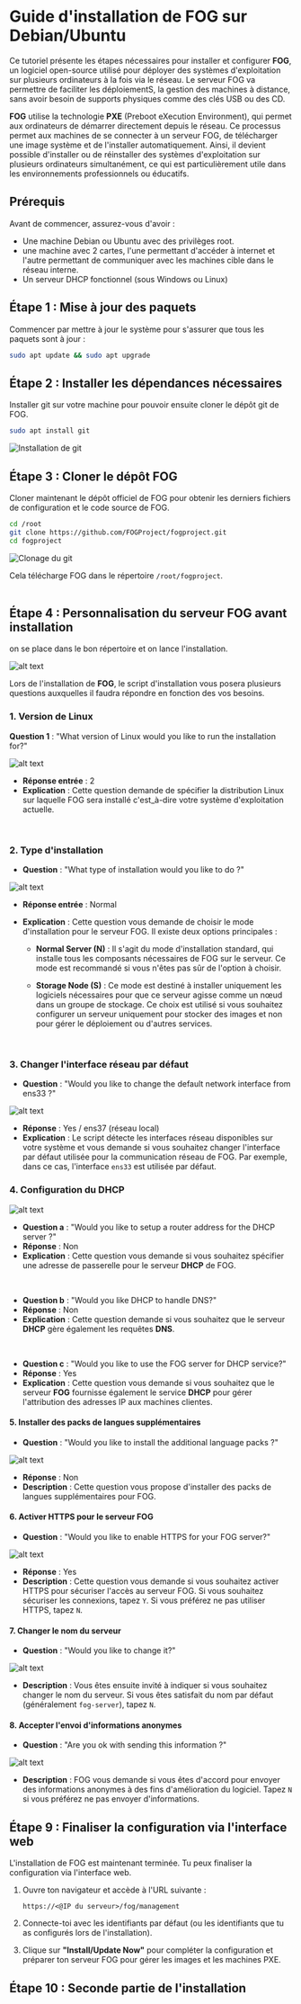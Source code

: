 # Guide d'installation de FOG sur Debian/Ubuntu

Ce tutoriel présente les étapes nécessaires pour installer et configurer **FOG**, un logiciel open-source utilisé pour déployer des systèmes d'exploitation sur plusieurs ordinateurs à la fois via le réseau. Le serveur FOG va permettre de faciliter les déploiementS, la gestion des machines à distance, sans avoir besoin de supports physiques comme des clés USB ou des CD.

**FOG** utilise la technologie **PXE** (Preboot eXecution Environment), qui permet aux ordinateurs de démarrer directement depuis le réseau. Ce processus permet aux machines de se connecter à un serveur FOG, de télécharger une image système et de l'installer automatiquement. Ainsi, il devient possible d'installer ou de réinstaller des systèmes d'exploitation sur plusieurs ordinateurs simultanément, ce qui est particulièrement utile dans les environnements professionnels ou éducatifs.


## Prérequis

Avant de commencer, assurez-vous d'avoir :

- Une machine Debian ou Ubuntu avec des privilèges root.
- une machine avec 2 cartes, l'une permettant d'accéder à internet et l'autre permettant de communiquer avec les machines cible dans le réseau interne.
- Un serveur DHCP fonctionnel (sous Windows ou Linux)

## Étape 1 : Mise à jour des paquets

Commencer par mettre à jour le système pour s'assurer que tous les paquets sont à jour :

```bash
sudo apt update && sudo apt upgrade 
```

## Étape 2 : Installer les dépendances nécessaires

Installer git sur votre machine pour pouvoir ensuite cloner le dépôt git de FOG.

```bash
sudo apt install git
```
![Installation de git](/img/install_git.png)



## Étape 3 : Cloner le dépôt FOG

Cloner maintenant le dépôt officiel de FOG pour obtenir les derniers fichiers de configuration et le code source de FOG.

```bash
cd /root
git clone https://github.com/FOGProject/fogproject.git
cd fogproject
```

![Clonage du git](/img/image.png)

Cela télécharge FOG dans le répertoire `/root/fogproject`.
<br> 
<br>
## Étape 4 : Personnalisation du serveur FOG avant installation 

on se place dans le bon répertoire  et on lance l'installation.

![alt text](/omg/lancement_install.png)

Lors de l'installation de **FOG**, le script d'installation vous posera plusieurs questions auxquelles il faudra répondre en fonction des vos besoins.
<br>

### **1. Version de Linux**

**Question 1** : "What version of Linux would you like to run the installation for?"

![alt text](/img/OS_question.png)

- **Réponse entrée** : 2
- **Explication** : Cette question demande de spécifier la distribution Linux sur laquelle FOG sera installé c'est_à-dire votre système d'exploitation actuelle.

<br>

### **2. Type d'installation**

- **Question** : "What type of installation would you like to do ?"

![alt text](/img/type_install_question.png)

- **Réponse entrée** : Normal
- **Explication** :  Cette question vous demande de choisir le mode d'installation pour le serveur FOG. Il existe deux options principales :<br> 

    *  **Normal Server (N)** : Il s'agit du mode d'installation standard, qui installe tous les composants nécessaires de FOG sur le serveur. Ce mode est recommandé si vous n'êtes pas sûr de l'option à choisir.<br> 

    * **Storage Node (S)** : Ce mode est destiné à installer uniquement les logiciels nécessaires pour que ce serveur agisse comme un nœud dans un groupe de stockage. Ce choix est utilisé si vous souhaitez configurer un serveur uniquement pour stocker des images et non pour gérer le déploiement ou d'autres services.

<br>

### **3. Changer l'interface réseau par défaut**

- **Question** : "Would you like to change the default network interface from ens33 ?"

![alt text](/img/interface_reseau.png)

- **Réponse** : Yes / ens37 (réseau local)
- **Explication** : Le script détecte les interfaces réseau disponibles sur votre système et vous demande si vous souhaitez changer l'interface par défaut utilisée pour la communication réseau de FOG. Par exemple, dans ce cas, l'interface `ens33` est utilisée par défaut.


### 4. **Configuration du DHCP**

![alt text](/img/dhcp.png)

- **Question a** : "Would you like to setup a router address for the DHCP server ?"
- **Réponse** : Non
- **Explication** : Cette question vous demande si vous souhaitez spécifier une adresse de passerelle pour le serveur **DHCP** de FOG.


<br>

- **Question b** : "Would you like DHCP to handle DNS?"
- **Réponse** : Non
- **Explication** : Cette question demande si vous souhaitez que le serveur **DHCP** gère également les requêtes **DNS**.

<br>

- **Question c** : "Would you like to use the FOG server for DHCP service?"
- **Réponse** : Yes
- **Explication** : Cette question vous demande si vous souhaitez que le serveur **FOG** fournisse également le service **DHCP** pour gérer l'attribution des adresses IP aux machines clientes.


#### 5. **Installer des packs de langues supplémentaires**

- **Question** : "Would you like to install the additional language packs ?"

![alt text](/img/langage.png)

- **Réponse** : Non
- **Description** : Cette question vous propose d'installer des packs de langues supplémentaires pour FOG.

#### 6. **Activer HTTPS pour le serveur FOG**

- **Question** : "Would you like to enable HTTPS for your FOG server?"

![alt text](/img/https.png)

- **Réponse** : Yes
- **Description** : Cette question vous demande si vous souhaitez activer HTTPS pour sécuriser l'accès au serveur FOG. Si vous souhaitez sécuriser les connexions, tapez `Y`. Si vous préférez ne pas utiliser HTTPS, tapez `N`.

#### 7. **Changer le nom du serveur**

- **Question** : "Would you like to change it?"

![alt text](/img/name_server.png)


- **Description** : Vous êtes ensuite invité à indiquer si vous souhaitez changer le nom du serveur. Si vous êtes satisfait du nom par défaut (généralement `fog-server`), tapez `N`.

#### 8. **Accepter l'envoi d'informations anonymes**

- **Question** : "Are you ok with sending this information ?"

![alt text](/img/envoie_donnees.png)

- **Description** : FOG vous demande si vous êtes d'accord pour envoyer des informations anonymes à des fins d'amélioration du logiciel. Tapez `N` si vous préférez ne pas envoyer d'informations.

## Étape 9 : Finaliser la configuration via l'interface web

L'installation de FOG est maintenant terminée. Tu peux finaliser la configuration via l'interface web.

1. Ouvre ton navigateur et accède à l'URL suivante :

   ```
   https://<@IP du serveur>/fog/management
   ```


2. Connecte-toi avec les identifiants par défaut (ou les identifiants que tu as configurés lors de l'installation).

3. Clique sur **"Install/Update Now"** pour compléter la configuration et préparer ton serveur FOG pour gérer les images et les machines PXE.

## Étape 10 : Seconde partie de l'installation

